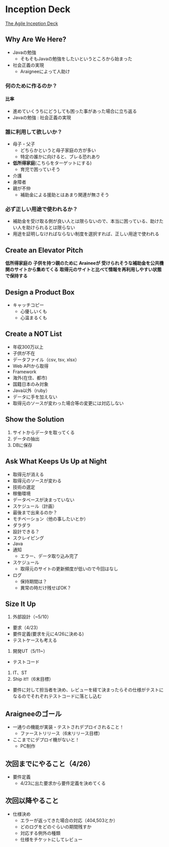 # Inception Deck

[The Agile Inception Deck](https://agilewarrior.wordpress.com/2010/11/06/the-agile-inception-deck/)

## Why Are We Here?
- Javaの勉強
  - そもそもJavaの勉強をしたいというところから始まった
- 社会正義の実現
    - Araigneeによって人助け

### 何のために作るのか？
#### 比率
- 進めていくうちにどうしても困った事があった場合に立ち返る
- Javaの勉強 : 社会正義の実現

### 誰に利用して欲しいか？
- 母子・父子
  - どちらかというと母子家庭の方が多い
  - 特定の誰かに向けると、ブレる恐れあり
- **低所得家庭**(こちらをターゲットにする)
  - 育児で困っていそう
- 介護
- 身障者
- 親が不仲
  - 補助金による援助とはあまり関連が無さそう

### 必ず正しい用途で使われるか？
- 補助金を受け取る側が良い人とは限らないので、本当に困っている、助けたい人を助けられるとは限らない
- 用途を証明しなければならない制度を選択すれば、正しい用途で使われる

## Create an Elevator Pitch
**低所得家庭の**
**子供を持つ親のために**
**Araineeが**
**受けられそうな補助金を公共機関のサイトから集めてくる**
**取得元のサイトと比べて情報を再利用しやすい状態で保持する**

## Design a Product Box
- キャッチコピー
  - 心優しいくも
  - 心温まるくも

## Create a NOT List
- 年収300万以上
- 子供が不在
- データファイル（csv, tsv, xlsx）
- Web APIから取得
- Framework
- 海外(在住、都市)
- 国籍日本のみ対象
- Java以外（ruby）
- データに手を加えない
- 取得元のソースが変わった場合等の変更には対応しない

## Show the Solution
1. サイトからデータを取ってくる
1. データの抽出
1. DBに保存

## Ask What Keeps Us Up at Night
- 取得元が消える
- 取得元のソースが変わる
- 技術の選定
- 稼働環境
- データベースが決まっていない
- スケジュール（計画）
- 最後まで出来るのか？
- モチベーション（他の事したいとか）
- ダラダラ
- 設計できる？
- スクレイピング
- Java
- 通知
  - エラー、データ取り込み完了
- スケジュール
  - 取得元のサイトの更新頻度が低いので今回はなし
- ログ
  - 保持期間は？
  - 異常の時だけ残せばOK？

## Size It Up
1. 外部設計（~5/10）
  - 要求（4/23）
  - 要件定義(要求を元に4/26に決める)
  - テストケースも考える
1. 開発UT（5/11~）
  - テストコード
1. IT、ST
1. Ship it!!（6末目標）

- 要件に対して担当者を決め、レビューを経て決まったらその仕様がテストになるのでそれぞれテストコードに落とし込む

## Araigneeのゴール
- 一通りの機能が実装・テストされデプロイされること！
  - ファーストリリース（6末リリース目標）
- ここまでにデプロイ機がないと！
  - PC制作

## 次回までにやること（4/26）
- 要件定義
  - 4/23に出た要求から要件定義を決めてくる

## 次回以降やること
- 仕様決め
  - エラーが返ってきた場合の対応（404,503とか）
  - どのログをどのぐらいの期間残すか
  - 対応する例外の種類
  - 仕様をチケットにしてレビュー

